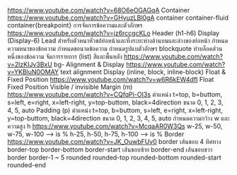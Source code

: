 https://www.youtube.com/watch?v=68O6eOGAGqA
Container https://www.youtube.com/watch?v=GHyuzLBl0gA
  container
  container-fluid
  container{breakpoint}
การจัดการข้อความและตัวอักษร https://www.youtube.com/watch?v=jz6rccgcKLo
  Header (h1-h6)
  Display (Display-6)
  Lead สำหรับตัวหนาหัวขอ้ย่อหน้าและทิ้งระยะห่างด้านบนและล่างของย่อหน้า
  กำหนดความหนาของข้อความ
  กำหนดขอนาดข้อความ
  กำหนดรูปแบตัวอักษร
  blockquote ทำบล็อคส่วนหนึ่งของข้อความ
  จัดการรายการ (list)
สีและพื้นหลัง https://www.youtube.com/watch?v=2lzKIJv3BxU
  bg-
Alignment & Display https://www.youtube.com/watch?v=YKBluN0OMAY
  text alignment
  Display (inline, block, inline-block)
Float & Fixed Position https://www.youtube.com/watch?v=w6R6kEW4dfI
  Float
  Fixed Position
  Visible / invisible
Margin (m) https://www.youtube.com/watch?v=CQfqPi-OI3s
  ตำแหน่ง t=top, b=buttom, s=left, e=right, x=left-right, y=top-buttom, black=4direction
  ขนาด 0, 1, 2, 3, 4, 5, auto
Padding (p)
  ตำแหน่ง t=top, b=buttom, s=left, e=right, x=left-right, y=top-buttom, black=4direction
  ขนาด 0, 1, 2, 3, 4, 5, auto
กำหนดความกว้าง w และความสูง h  https://www.youtube.com/watch?v=McqaAR0W3Qs
  w-25, w-50, w-75, w-100 --> is %
  h-25, h-50, h-75, h-100 --> is %
Border https://www.youtube.com/watch?v=JK_OuwbFUv0
  border เส้นขอบ 4 ทิศทาง
  border-top 
  border-bottom
  border-start เส้นขอบซ้าย
  border-end เส้นขอบขวา
  border border-1 ~ 5
  rounded
  rounded-top
  rounded-bottom
  rounded-start
  rounded-end
  

